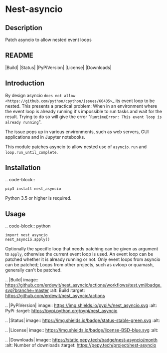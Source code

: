 # Nest-asyncio

## Description

Patch asyncio to allow nested event loops

## README

|Build| |Status| |PyPiVersion| |License| |Downloads|

Introduction
------------

By design asyncio `does not allow <https://github.com/python/cpython/issues/66435>`_
its event loop to be nested. This presents a practical problem:
When in an environment where the event loop is
already running it's impossible to run tasks and wait
for the result. Trying to do so will give the error
"``RuntimeError: This event loop is already running``".

The issue pops up in various environments, such as web servers,
GUI applications and in Jupyter notebooks.

This module patches asyncio to allow nested use of ``asyncio.run`` and
``loop.run_until_complete``.

Installation
------------

.. code-block::

    pip3 install nest_asyncio

Python 3.5 or higher is required.

Usage
-----

.. code-block:: python

    import nest_asyncio
    nest_asyncio.apply()

Optionally the specific loop that needs patching can be given
as argument to ``apply``, otherwise the current event loop is used.
An event loop can be patched whether it is already running
or not. Only event loops from asyncio can be patched;
Loops from other projects, such as uvloop or quamash,
generally can't be patched.


.. |Build| image:: https://github.com/erdewit/nest_asyncio/actions/workflows/test.yml/badge.svg?branche=master
   :alt: Build
   :target: https://github.com/erdewit/nest_asyncio/actions

.. |PyPiVersion| image:: https://img.shields.io/pypi/v/nest_asyncio.svg
   :alt: PyPi
   :target: https://pypi.python.org/pypi/nest_asyncio

.. |Status| image:: https://img.shields.io/badge/status-stable-green.svg
   :alt:

.. |License| image:: https://img.shields.io/badge/license-BSD-blue.svg
   :alt:

.. |Downloads| image:: https://static.pepy.tech/badge/nest-asyncio/month
   :alt: Number of downloads
   :target: https://pepy.tech/project/nest-asyncio
